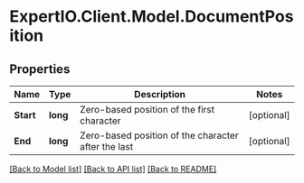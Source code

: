 
# ExpertIO.Client.Model.DocumentPosition

## Properties

Name | Type | Description | Notes
------------ | ------------- | ------------- | -------------
**Start** | **long** | Zero-based position of the first character | [optional] 
**End** | **long** | Zero-based position of the character after the last | [optional] 

[[Back to Model list]](../README.md#documentation-for-models)
[[Back to API list]](../README.md#documentation-for-api-endpoints)
[[Back to README]](../README.md)

